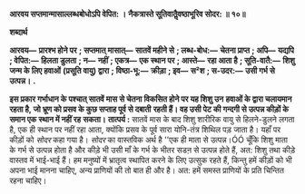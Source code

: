 **आरवय सप्तमान्मासाल्लब्धबोधोऽपि वेपित: ।** **नैकत्रास्ते सूतिवातैॢवष्ठाभूरिव सोदर: ॥ १०॥** 

**शब्दार्थ** 

**आरवय—** **प्रारश्भ होने पर** **; सप्तमात् मासात्—** **सातवें महीने से** **; लब्ध-बोध:—** **चेतना प्राप्त** **; अपि—** **यद्यपि** **; वेपित:—** **हिलता डुलता** **; न—** **नहीं** **; एकत्र—** **एक स्थान पर** **; आस्ते—** **रहा आता है** **; सूति-वातै:—** **शिशु जन्म के लिए हवाओं** **(प्रसूति वायु) द्वारा** **; विष्ठा-भू:—** **क्रीड़ा** **; इव—** **स²श** **; स-उदर:—** **उसी गर्भ से उत्पन्न।** **.** 

**इस प्रकार गर्भाधान के पश्चात् सातवें मास से चेतना विकसित होने पर यह शिशु उन** **हवाओं के द्वारा चलायमान रहता है, जो भ्रूण को प्रसव के कुछ सप्ताह पूर्व से दबाती** **रहती हैं। वह उसी पेट की गन्दगी से उत्पन्न कीड़ों के समान एक स्थान में नहीं रह** **सकता।** **तात्पर्य :** सातवें मास के बाद शिशु शारीरिक वायु से हिलने-डुलने लगता है, एक ही स्थान पर नहीं रहा आता, क्योंकि प्रसव के पूर्व सारा योनि-तंत्र शिथिल पड़ जाता है। यहाँ पर कीड़ों को *सोदर* कहा गया है। *सोदर* का वास्तविक अर्थ है ''एक ही माता से उत्पन्न।ÓÓ चूँकि शिशु माता के गर्भ से उत्पन्न होता है और कीड़े भी उसी माँ के गर्भ के भीतर सडऩ से उत्पन्न होते हैं, अत: शिशु तथा कीड़े वास्तव में भाई-भाई हैं। हम मनुष्यों में भ्रातृत्व स्थापित करने के लिए उत्सुक रहते हैं, किन्तु हमें कीड़ों को भी अपना भाई मानना चाहिए, अन्य प्राणियों की तो बात ही और है। अत: हमें समस्त प्राणियों के प्रति चिन्तित रहना चाहिए।  